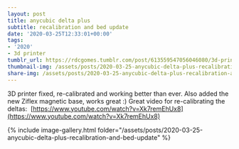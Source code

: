 ```yaml
---
layout: post
title: anycubic delta plus
subtitle: recalibration and bed update
date: '2020-03-25T12:33:01+00:00'
tags:
- '2020'
- 3d printer
tumblr_url: https://rdcgomes.tumblr.com/post/613559547056046080/3d-printer-fixed-re-calibrated-and-working-better
thumbnail-img: /assets/posts/2020-03-25-anycubic-delta-plus-recalibration-and-bed-update/04.jpg
share-img: /assets/posts/2020-03-25-anycubic-delta-plus-recalibration-and-bed-update/04.jpg
---
```


3D printer fixed, re-calibrated and working better than ever. Also added the new Ziflex magnetic base, works great :)
Great video for re-calibrating the deltas:  [https://www.youtube.com/watch?v=Xk7remEhUx8](https://www.youtube.com/watch?v=Xk7remEhUx8)

{% include image-gallery.html folder="/assets/posts/2020-03-25-anycubic-delta-plus-recalibration-and-bed-update" %}
